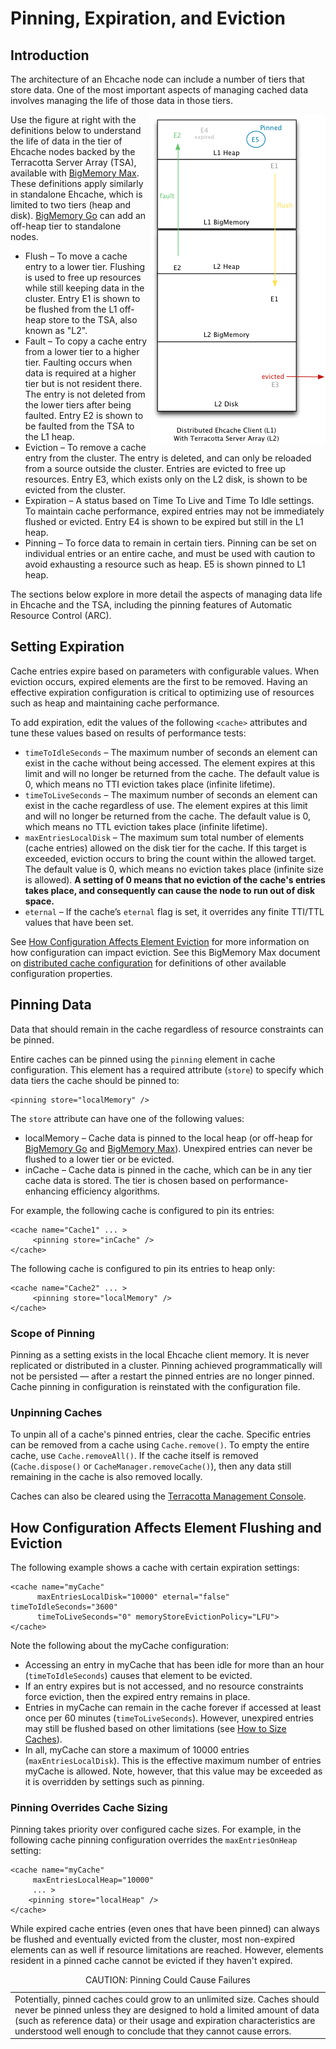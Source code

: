 ---
---
# Pinning, Expiration, and Eviction

## Introduction
The architecture of an Ehcache node can include a number of tiers that store data. One of the most important aspects of managing cached data involves managing the life of those data in those tiers.

<img style="float:right" src="/images/documentation/data-life-elements.png" />

Use the figure at right with the definitions below to understand the life of data in the tier of Ehcache nodes backed by the Terracotta Server Array (TSA), available with [BigMemory Max](http://terracotta.org/products/bigmemorymax). These definitions apply similarly in standalone Ehcache, which is limited to two tiers (heap and disk). [BigMemory Go](http://terracotta.org/products/bigmemorymax) can add an off-heap tier to standalone nodes.

* Flush &ndash; To move a cache entry to a lower tier. Flushing is used to free up resources while still keeping data in the cluster. Entry E1 is shown to be flushed from the L1 off-heap store to the TSA, also known as "L2".
* Fault &ndash; To copy a cache entry from a lower tier to a higher tier. Faulting occurs when data is required at a higher tier but is not resident there. The entry is not deleted from the lower tiers after being faulted. Entry E2 is shown to be faulted from the TSA to the L1 heap.
* Eviction &ndash; To remove a cache entry from the cluster. The entry is deleted, and can only be reloaded from a source outside the cluster. Entries are evicted to free up resources. Entry E3, which exists only on the L2 disk, is shown to be evicted from the cluster.
* Expiration &ndash; A status based on Time To Live and Time To Idle settings. To maintain cache performance, expired entries  may not be immediately flushed or evicted. Entry E4 is shown to be expired but still in the L1 heap.
* Pinning &ndash; To force data to remain in certain tiers. Pinning can be set on individual entries or an entire cache, and must be used with caution to avoid exhausting a resource such as heap. E5 is shown pinned to L1 heap.


The sections below explore in more detail the aspects of managing data life in Ehcache and the TSA, including the pinning features of Automatic Resource Control (ARC).

## Setting Expiration <a name="24283"/>
Cache entries expire based on parameters with configurable values. When eviction occurs, expired elements are the first to be removed. Having an effective expiration configuration is critical to optimizing use of resources such as heap and maintaining cache performance.

To add expiration, edit the values of the following `<cache>` attributes and tune these values based on results of performance tests:

* `timeToIdleSeconds` &ndash; The maximum number of seconds an element can exist in the cache without being accessed. The element expires at this limit and will no longer be returned from the cache. The default value is 0, which means no TTI eviction takes place (infinite lifetime).
* `timeToLiveSeconds` &ndash; The maximum number of seconds an element can exist in the cache regardless of use. The element expires at this limit and will no longer be returned from the cache. The default value is 0, which means no TTL eviction takes place (infinite lifetime).
* `maxEntriesLocalDisk` &ndash; The maximum sum total number of elements (cache entries) allowed on the disk tier for the cache. If this target is exceeded, eviction occurs to bring the count within the allowed target. The default value is 0, which means no eviction takes place (infinite size is allowed). **A setting of 0 means that no eviction of the cache's entries takes place, and consequently can cause the node to run out of disk space.**
* `eternal` &ndash;  If the cache’s `eternal` flag is set, it overrides any finite TTI/TTL values that have been set.

See [How Configuration Affects Element Eviction](#30343) for more information on how configuration can impact eviction. See this BigMemory Max document on [distributed cache configuration](http://terracotta.org/documentation/2.8/bigmemorymax/configuration/distributed-configuration) for definitions of other available configuration properties.


## Pinning Data

Data that should remain in the cache regardless of resource constraints can be pinned.

Entire caches can be pinned using the `pinning` element in cache configuration. This element has a required attribute (`store`) to specify which data tiers the cache should be pinned to:

    <pinning store="localMemory" />

The `store` attribute can have one of the following values:

* localMemory &ndash; Cache data is pinned to the local heap (or off-heap for [BigMemory Go](http://terracotta.org/products/bigmemorygo) and [BigMemory Max](http://terracotta.org/products/bigmemorymax)). Unexpired entries can never be flushed to a lower tier or be evicted.
* inCache &ndash; Cache data is pinned in the cache, which can be in any tier cache data is stored. The tier is chosen based on performance-enhancing efficiency algorithms.

For example, the following cache is configured to pin its entries:

    <cache name="Cache1" ... >
         <pinning store="inCache" />
    </cache>

The following cache is configured to pin its entries to heap only:

    <cache name="Cache2" ... >
         <pinning store="localMemory" />
    </cache>


### Scope of Pinning
Pinning as a setting exists in the local Ehcache client memory. It is never replicated or distributed in a cluster. Pinning achieved programmatically will not be persisted &mdash; after a restart the pinned entries are no longer pinned. Cache pinning in configuration is reinstated with the configuration file.

### Unpinning Caches
To unpin all of a cache's pinned entries, clear the cache. Specific entries can be removed from a cache using `Cache.remove()`. To empty the entire cache, use `Cache.removeAll()`. If the cache itself is removed (`Cache.dispose()` or `CacheManager.removeCache()`), then any data still remaining in the cache is also removed locally.

Caches can also be cleared using the [Terracotta Management Console](http://www.terracotta.org/documentation/2.8/tms/tms).

## How Configuration Affects Element Flushing and Eviction <a name="30343"/>
The following example shows a cache with certain expiration settings:

    <cache name="myCache"
          maxEntriesLocalDisk="10000" eternal="false" timeToIdleSeconds="3600"
          timeToLiveSeconds="0" memoryStoreEvictionPolicy="LFU">
    </cache>

Note the following about the myCache configuration:

* Accessing an entry in myCache that has been idle for more than an hour (`timeToIdleSeconds`) causes that element to be evicted.
* If an entry expires but is not accessed, and no resource constraints force eviction, then the expired entry remains in place.
* Entries in myCache can remain in the cache forever if accessed at least once per 60 minutes (`timeToLiveSeconds`). However, unexpired entries may still be flushed based on  other limitations (see [How to Size Caches](/documentation/2.8/configuration/cache-size)).
* In all, myCache can store a maximum of 10000 entries (`maxEntriesLocalDisk`). This is the effective maximum number of entries myCache is allowed. Note, however, that this value may be exceeded as it is overridden by settings such as pinning.

### Pinning Overrides Cache Sizing
Pinning takes priority over configured cache sizes. For example, in the following cache  pinning configuration overrides the `maxEntriesOnHeap` setting:

    <cache name="myCache"
         maxEntriesLocalHeap="10000"
         ... >
        <pinning store="localHeap" />
    </cache>

While expired cache entries (even ones that have been pinned) can always be flushed and eventually evicted from the cluster, most non-expired elements can as well if resource limitations are reached. However, elements resident in a pinned cache cannot be evicted if they haven't expired.


<table markdown="1">
<caption>CAUTION: Pinning Could Cause Failures</caption>
<tr><td>
Potentially, pinned caches could grow to an unlimited size. Caches should never be pinned unless they are designed to hold a limited amount of data (such as reference data) or their usage and expiration characteristics are understood well enough to conclude that they cannot cause errors.
</td></tr>
</table>
